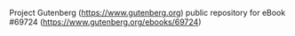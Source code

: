 Project Gutenberg (https://www.gutenberg.org) public repository for
eBook #69724 (https://www.gutenberg.org/ebooks/69724)
